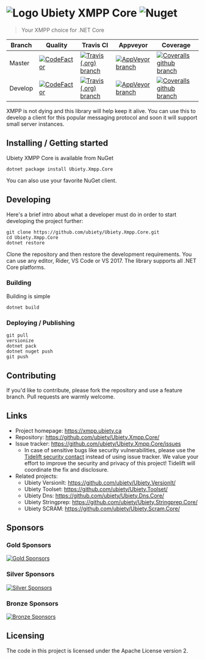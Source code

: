 # ![Logo](https://raw.githubusercontent.com/ubiety/Ubiety.Xmpp.Core/develop/images/messages64.png) Ubiety XMPP Core ![Nuget](https://img.shields.io/nuget/v/Ubiety.Xmpp.Core.svg?style=flat-square)

> Your XMPP choice for .NET Core

| Branch  | Quality                                                                                                                                                                                                    | Travis CI                                                                                                                                                     | Appveyor                                                                                                                                                                                     | Coverage                                                                                                                                                                                        |
| ------- | ---------------------------------------------------------------------------------------------------------------------------------------------------------------------------------------------------------- | ------------------------------------------------------------------------------------------------------------------------------------------------------------- | -------------------------------------------------------------------------------------------------------------------------------------------------------------------------------------------- | ----------------------------------------------------------------------------------------------------------------------------------------------------------------------------------------------- |
| Master  | [![CodeFactor](https://www.codefactor.io/repository/github/ubiety/ubiety.xmpp.core/badge?style=flat-square)](https://www.codefactor.io/repository/github/ubiety/ubiety.xmpp.core)                          | [![Travis (.org) branch](https://img.shields.io/travis/ubiety/Ubiety.Xmpp.Core/master.svg?style=flat-square)](https://travis-ci.org/ubiety/Ubiety.Xmpp.Core)  | [![AppVeyor branch](https://img.shields.io/appveyor/ci/coder2000/ubiety-xmpp-core/master.svg?style=flat-square)](https://ci.appveyor.com/project/coder2000/ubiety-xmpp-core/branch/master)   | [![Coveralls github branch](https://img.shields.io/coveralls/github/ubiety/Ubiety.Xmpp.Core/master.svg?style=flat-square)](https://coveralls.io/github/ubiety/Ubiety.Xmpp.Core?branch=master)   |
| Develop | [![CodeFactor](https://www.codefactor.io/repository/github/ubiety/ubiety.xmpp.core/badge/develop?style=flat-square)](https://www.codefactor.io/repository/github/ubiety/ubiety.xmpp.core/overview/develop) | [![Travis (.org) branch](https://img.shields.io/travis/ubiety/Ubiety.Xmpp.Core/develop.svg?style=flat-square)](https://travis-ci.org/ubiety/Ubiety.Xmpp.Core) | [![AppVeyor branch](https://img.shields.io/appveyor/ci/coder2000/ubiety-xmpp-core/develop.svg?style=flat-square)](https://ci.appveyor.com/project/coder2000/ubiety-xmpp-core/branch/develop) | [![Coveralls github branch](https://img.shields.io/coveralls/github/ubiety/Ubiety.Xmpp.Core/develop.svg?style=flat-square)](https://coveralls.io/github/ubiety/Ubiety.Xmpp.Core?branch=develop) |

XMPP is not dying and this library will help keep it alive. You can use this to
develop a client for this popular messaging protocol and soon it will support
small server instances.

## Installing / Getting started

Ubiety XMPP Core is available from NuGet

```shell
dotnet package install Ubiety.Xmpp.Core
```

You can also use your favorite NuGet client.

## Developing

Here's a brief intro about what a developer must do in order to start developing
the project further:

```shell
git clone https://github.com/ubiety/Ubiety.Xmpp.Core.git
cd Ubiety.Xmpp.Core
dotnet restore
```

Clone the repository and then restore the development requirements. You can use
any editor, Rider, VS Code or VS 2017. The library supports all .NET Core
platforms.

### Building

Building is simple

```shell
dotnet build
```

### Deploying / Publishing

```shell
git pull
versionize
dotnet pack
dotnet nuget push
git push
```

## Contributing

If you'd like to contribute, please fork the repository and use a feature
branch. Pull requests are warmly welcome.

## Links

-   Project homepage: https://xmpp.ubiety.ca
-   Repository: <https://github.com/ubiety/Ubiety.Xmpp.Core/>
-   Issue tracker: <https://github.com/ubiety/Ubiety.Xmpp.Core/issues>
    -   In case of sensitive bugs like security vulnerabilities, please use the
        [Tidelift security contact](https://tidelift.com/security) instead of using issue tracker.
        We value your effort to improve the security and privacy of this project! Tidelift will coordinate the fix and disclosure.
-   Related projects:
    -   Ubiety VersionIt: <https://github.com/ubiety/Ubiety.VersionIt/>
    -   Ubiety Toolset: <https://github.com/ubiety/Ubiety.Toolset/>
    -   Ubiety Dns: <https://github.com/ubiety/Ubiety.Dns.Core/>
    -   Ubiety Stringprep: <https://github.com/ubiety/Ubiety.Stringprep.Core/>
    -   Ubiety SCRAM: <https://github.com/ubiety/Ubiety.Scram.Core/>

## Sponsors

### Gold Sponsors

[![Gold Sponsors](https://opencollective.com/ubiety/tiers/gold-sponsor.svg?avatarHeight=36)](https://opencollective.com/ubiety/)

### Silver Sponsors

[![Silver Sponsors](https://opencollective.com/ubiety/tiers/silver-sponsor.svg?avatarHeight=36)](https://opencollective.com/ubiety/)

### Bronze Sponsors

[![Bronze Sponsors](https://opencollective.com/ubiety/tiers/bronze-sponsor.svg?avatarHeight=36)](https://opencollective.com/ubiety/)

## Licensing

The code in this project is licensed under the Apache License version 2.
